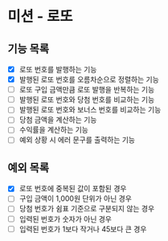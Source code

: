 # 미션 - 로또

## 기능 목록

- [x] 로또 번호를 발행하는 기능
- [x] 발행된 로또 번호를 오름차순으로 정렬하는 기능
- [ ] 로또 구입 금액만큼 로또 발행을 반복하는 기능
- [ ] 발행된 로또 번호와 당첨 번호를 비교하는 기능
- [ ] 발행된 로또 번호와 보너스 번호를 비교하는 기능
- [ ] 당첨 금액을 계산하는 기능
- [ ] 수익률을 계산하는 기능
- [ ] 예외 상황 시 에러 문구를 출력하는 기능

## 예외 목록

- [x] 로또 번호에 중복된 값이 포함된 경우
- [ ] 구입 금액이 1,000원 단위가 아닌 경우
- [ ] 당첨 번호가 쉼표 기준으로 구분되지 않는 경우
- [ ] 입력된 번호가 숫자가 아닌 경우
- [ ] 입력된 번호가 1보다 작거나 45보다 큰 경우
